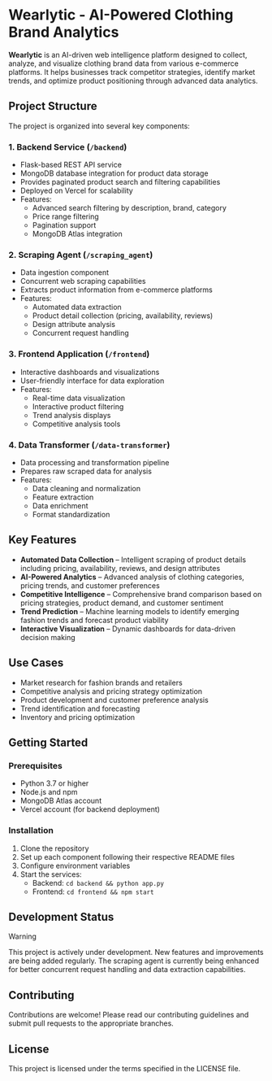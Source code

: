 # Wearlytic - AI-Powered Clothing Brand Analytics

**Wearlytic** is an AI-driven web intelligence platform designed to collect, analyze, and visualize clothing brand data from various e-commerce platforms. It helps businesses track competitor strategies, identify market trends, and optimize product positioning through advanced data analytics.

## Project Structure

The project is organized into several key components:

### 1. Backend Service (`/backend`)
- Flask-based REST API service
- MongoDB database integration for product data storage
- Provides paginated product search and filtering capabilities
- Deployed on Vercel for scalability
- Features:
  - Advanced search filtering by description, brand, category
  - Price range filtering
  - Pagination support
  - MongoDB Atlas integration

### 2. Scraping Agent (`/scraping_agent`)
- Data ingestion component
- Concurrent web scraping capabilities
- Extracts product information from e-commerce platforms
- Features:
  - Automated data extraction
  - Product detail collection (pricing, availability, reviews)
  - Design attribute analysis
  - Concurrent request handling

### 3. Frontend Application (`/frontend`)
- Interactive dashboards and visualizations
- User-friendly interface for data exploration
- Features:
  - Real-time data visualization
  - Interactive product filtering
  - Trend analysis displays
  - Competitive analysis tools

### 4. Data Transformer (`/data-transformer`)
- Data processing and transformation pipeline
- Prepares raw scraped data for analysis
- Features:
  - Data cleaning and normalization
  - Feature extraction
  - Data enrichment
  - Format standardization

## Key Features
- **Automated Data Collection** – Intelligent scraping of product details including pricing, availability, reviews, and design attributes
- **AI-Powered Analytics** – Advanced analysis of clothing categories, pricing trends, and customer preferences
- **Competitive Intelligence** – Comprehensive brand comparison based on pricing strategies, product demand, and customer sentiment
- **Trend Prediction** – Machine learning models to identify emerging fashion trends and forecast product viability
- **Interactive Visualization** – Dynamic dashboards for data-driven decision making

## Use Cases
- Market research for fashion brands and retailers
- Competitive analysis and pricing strategy optimization
- Product development and customer preference analysis
- Trend identification and forecasting
- Inventory and pricing optimization

## Getting Started

### Prerequisites
- Python 3.7 or higher
- Node.js and npm
- MongoDB Atlas account
- Vercel account (for backend deployment)

### Installation
1. Clone the repository
2. Set up each component following their respective README files
3. Configure environment variables
4. Start the services:
   - Backend: `cd backend && python app.py`
   - Frontend: `cd frontend && npm start`

## Development Status
> [!Warning]
> This project is actively under development. New features and improvements are being added regularly.
> The scraping agent is currently being enhanced for better concurrent request handling and data extraction capabilities.

## Contributing
Contributions are welcome! Please read our contributing guidelines and submit pull requests to the appropriate branches.

## License
This project is licensed under the terms specified in the LICENSE file.
